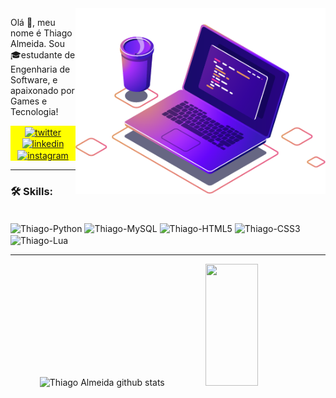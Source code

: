 <img src="https://github.com/ThiagoDCode/ThiagoDCode/blob/main/imagem/computer-illustration.png" alt="ilustração de um computador" min-width="400px" max-width="400px" width="400px" align="right">

<p align="left">
Olá 👋, meu nome é Thiago Almeida. Sou 🎓estudante de Engenharia de Software, e apaixonado por Games e Tecnologia!
</p>

<p align="center" style="background:yellow">
<a href="https://twitter.com/ThiagoDCode" target="_blank">
  <img align="center" src="https://img.shields.io/badge/-ThiagoDCode-05122A?style=flat&logo=twitter" alt="twitter"/>  
</a>
<a href="https://linkedin.com/in/thiago-almeida-dcode" target="_blank">
  <img align="center" src="https://img.shields.io/badge/-Thiago Almeida-05122A?style=flat&logo=linkedin" alt="linkedin"/>
</a>
<a href="https://instagram.com/lee_thiago" target="_blank">
 <img align="center" src="https://img.shields.io/badge/-Thiago Almeida-05122A?style=flat&logo=instagram" alt="instagram"/>
</a>
</p>

---

### 🛠 Skills:
<div style="display: inline_block"><br>
  <img align="center" alt="Thiago-Python" height="40" src="https://cdn.jsdelivr.net/gh/devicons/devicon/icons/python/python-original.svg">
  <img align="center" alt="Thiago-MySQL" height="55" src="https://cdn.jsdelivr.net/gh/devicons/devicon/icons/mysql/mysql-original-wordmark.svg">
  <img align="center" alt="Thiago-HTML5" height="40" src="https://cdn.jsdelivr.net/gh/devicons/devicon/icons/html5/html5-original.svg">
  <img align="center" alt="Thiago-CSS3" height="40" src="https://cdn.jsdelivr.net/gh/devicons/devicon/icons/css3/css3-original.svg">
  <img align="center" alt="Thiago-Lua" height="50" src="https://cdn.jsdelivr.net/gh/devicons/devicon/icons/lua/lua-original.svg">
</div>

---

<div align="center">  
  <img width="49%" height="195px" src="https://github-readme-stats.vercel.app/api?username=ThiagoDCode&show_icons=true&count_private=true&hide_border=true&text_color=c9d1d9&bg_color=0d1117&theme=gotham&rank_icon=github" alt="Thiago Almeida github stats" /> 
  <img width="41%" height="195px" src="https://github-readme-stats.vercel.app/api/top-langs/?username=ThiagoDCode&layout=compact&hide_border=true&title_color=279b7f&text_color=FFFFFF&bg_color=0d1117" />
</div>
